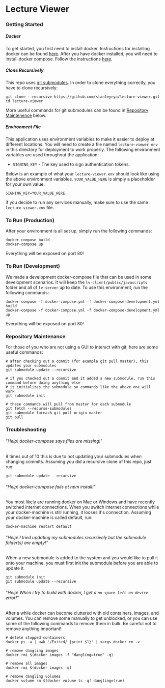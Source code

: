 # Lecture Viewer

### Getting Started
##### Docker
To get started, you first need to install docker. Instructions for installing docker can be found [here](https://docs.docker.com/engine/installation/). After you have docker installed, you will need to install docker compose. Follow the instructions [here](https://docs.docker.com/compose/install/).

##### Clone Recursively
This repo uses [git submodules](https://git-scm.com/book/en/v2/Git-Tools-Submodules). In order to clone everything correctly, you have to clone recursively:
```
git clone --recursive https://github.com/stanleyrya/lecture-viewer.git
cd lecture-viewer
```
More useful commands for git submodules can be found in [Repository Maintenence](#repository-maintenance) below.

##### Environment File
This application uses environment variables to make it easier to deploy at different locations. You will need to create a file named ```lecture-viewer.env``` in this directory for deployment to work properly. The following environment variables are used throughout the application:

- ```SIGNING_KEY``` - The key used to sign authentication tokens.

Below is an example of what your ```lecture-viewer.env``` should look like using the above environment variables. ```YOUR_VALUE_HERE``` is simply a placeholder for your own value.
```
SIGNING_KEY=YOUR_VALUE_HERE
```

If you decide to run any services manually, make sure to use the same ```lecture-viewer.env``` file.

### To Run (Production)
After your environment is all set up, simply run the following commands:
```
docker-compose build
docker-compose up
```
Everything will be exposed on port 80!

### To Run (Development)
We made a development docker-compose file that can be used in some development scenarios. It will keep the ```lv-client/public/javascripts``` folder and all of ```lv-server``` up to date. To use this environment, run the following commands:
```
docker-compose -f docker-compose.yml -f docker-compose-development.yml build
docker-compose -f docker-compose.yml -f docker-compose-development.yml up
```
Everything will be exposed on port 80!

### Repository Maintenance
For those of you who are not using a GUI to interact with git, here are some useful commands:
```
# after checking out a commit (for example git pull master), this updates your submodules
git submodule update --recursive

# if you checked out a commit and it added a new submodule, run this command before doing anything else
# it initializes the submodule so commands like the above one will work
git submodule init

# these commands will pull from master for each submodule
git fetch --recurse-submodules
git submodule foreach git pull origin master
git pull
```

### Troubleshooting
###### "Help! docker-compose says files are missing!"
9 times out of 10 this is due to not updating your submodules when changing commits. Assuming you did a recursive clone of this repo, just run:
```
git submodule update --recursive
```

###### "Help! docker-compose fails at npm install!"
You most likely are running docker on Mac or Windows and have recently switched internet connections. When you switch internet connections while your docker-machine is still running, it looses it's connection. Assuming your docker-machine is called default, run:
```
docker-machine restart default
```

###### "Help! I tried updating my submodules recursively but the submodule folder(s) are empty!"
When a new submodule is added to the system and you would like to pull it onto your machine, you must first init the submodule before you are able to update it.
```
git submodule init
git submodule update --recursive
```

###### "Help! When I try to build with docker, I get a `no space left on device` error!"
After a while docker can become cluttered with old containers, images, and volumes. You can remove some manually to get unblocked, or you can use some of the following commands to remove them in bulk. Be careful not to remove anything important!
```
# delete stopped containers
docker ps -a | awk '/Exited/ {print $1}' | xargs docker rm -v

# remove dangling images
docker rmi $(docker images -f "dangling=true" -q)

# remove all images
docker rmi $(docker images -q)

# remove dangling volumes
docker volume rm $(docker volume ls -qf dangling=true)
```
